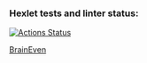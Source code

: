 ### Hexlet tests and linter status:
[![Actions Status](https://github.com/vtcaregorodtcev/python-project-49/workflows/hexlet-check/badge.svg)](https://github.com/vtcaregorodtcev/python-project-49/actions)

[BrainEven](https://asciinema.org/connect/30e7056d-bbf8-4de6-8069-ca0c3457c100)
